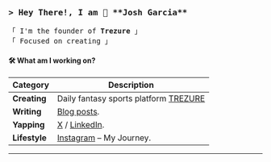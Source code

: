 
<h3 align="left">
        <samp>&gt; Hey There!, I am
             👾 <b>**Josh Garcia**</b> 
        </samp>
</h3>
<p align="left">
        <!-- Intro -->
        <samp>
                「 I'm the founder of <b>Trezure</b> 」
                <br>
                「 Focused on creating</b> 」
                <br> 
                
#### 🛠️ What am I working on?

| **Category**      | **Description**                                                                                                                                                                                           |
| ----------------- | --------------------------------------------------------------------------------------------------------------------------------------------------------------------------------------------------------- |
| **Creating**      | Daily fantasy sports platform [TREZURE](https://www.playtrezure.com/)                                                                    |
| **Writing**       | [Blog posts](https://josh2c.github.io/jgarcia/index.html).                                                                                                                                                                     |
| **Yapping**       | [X](https://x.com/joshgarciac) / [LinkedIn](https://www.linkedin.com/in/josh-garcia-08687a15b/).                                  |
| **Lifestyle**    | [Instagram](https://www.instagram.com/joshgarc1a_/) – My Journey.                                                                                                                                                                                                                                              |

---

